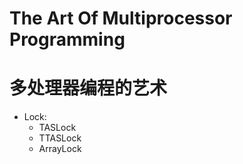 The Art Of Multiprocessor Programming
=================================

多处理器编程的艺术
==================  

*   Lock:
    * TASLock
    * TTASLock
    * ArrayLock
